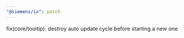 ```yaml
---
"@siemens/ix": patch
---
```


fix(core/tooltip): destroy auto update cycle before starting a new one
